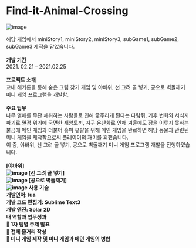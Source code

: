 # Find-it-Animal-Crossing
![image](https://user-images.githubusercontent.com/102217402/210731262-107ab170-d51d-446b-83ad-5b53043135cf.png)

해당 게임에서 miniStory1, miniStory2, miniStory3, subGame1, subGame2, subGame3 제작을 맡았습니다. <br>
<br>
<b>개발 기간</b> <br>
2021. 02.21 – 2021.02.25 <br><br>
<b>프로젝트 소개</b><br>
교내 해커톤을 통해 숨은 그림 찾기 게임 및 야바위, 선 그려 골 넣기, 공으로 벽돌깨기 미니 게임 프로그램을 개발함. <br><br>
<b>주요 업무</b> <br>
나무 열매를 무단 채취하는 사람들로 인해 굶주리게 된다는 다람쥐, 기후 변화와 서식지 파괴로 멸정 위기에 국면한 새앙토끼, 지구 온난화로 인해 겨울에도 잠을 이루지 못하는 불곰에 
메인 게임과 더불어 흥미 유발을 위해 메인 게임을 완료하면 해당 동물과 관련된 미니 게임을 제작함으로써 플레이어의 재미를 꾀했습니다. <br>
이 중,  야바위, 선 그려 골 넣기, 공으로 벽돌깨기 미니 게임 프로그램 개발을 진행하였습니다. <br><br>
<b>[야바위]<b><br>
![image](https://user-images.githubusercontent.com/102217402/210731446-e220921c-0c39-4347-b95a-a02543d746dc.png)
<b>[선 그려 골 넣기]<b><br>
![image](https://user-images.githubusercontent.com/102217402/210731460-46948a43-ebad-44f0-8e92-f9c167e7e82d.png)
<b>[공으로 벽돌깨기]<b><br>
![image](https://user-images.githubusercontent.com/102217402/210731417-478de790-8ed9-478b-b342-581370ae3cc5.png)
<b>사용 기술</b><br>
개발언어: lua <br>
개발 코드 편집기: Sublime Text3 <br>
개발 엔진: Solar 2D <br>
내 역할과 업무성과 <br>
	1차 팀별 주제 발표 <br>
	전체 줄거리 작성 <br>
	미니 게임 제작 및 미니 게임과 메인 게임의 병합 <br>
